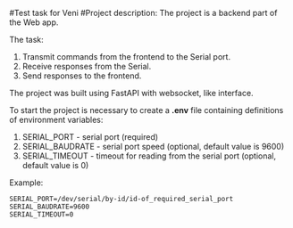 #Test task for Veni
#Project description:
The project is a backend part of the Web app. 

The task:
1) Transmit commands from the frontend to the Serial port.
2) Receive responses from the Serial.
3) Send responses to the frontend.

The project was built using FastAPI with websocket, like interface. 

To start the project is necessary to create a **.env** file containing definitions of environment variables:
1. SERIAL_PORT - serial port (required)
2. SERIAL_BAUDRATE - serial port speed (optional, default value is 9600)
3. SERIAL_TIMEOUT - timeout for reading from the serial port (optional, default value is 0)

Example:
```shell
SERIAL_PORT=/dev/serial/by-id/id-of_required_serial_port
SERIAL_BAUDRATE=9600
SERIAL_TIMEOUT=0
```

